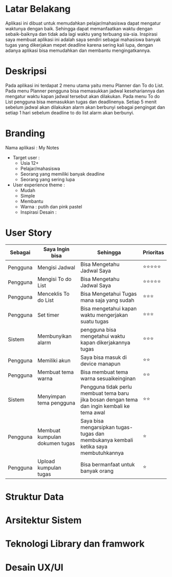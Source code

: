 # Latar Belakang
Aplikasi ini dibuat untuk memudahkan pelajar/mahasiswa dapat mengatur waktunya dengan baik. Sehingga dapat memanfaatkan waktu dengan sebaik-baiknya dan tidak ada lagi waktu yang terbuang sia-sia. Inspirasi saya membuat aplikasi ini adalah saya sendiri sebagai mahasiswa banyak tugas yang dikerjakan mepet deadline karena sering kali lupa, dengan adanya aplikasi bisa memudahkan dan membantu mengingatkannya.
# Deskripsi
Pada aplikasi ini terdapat 2 menu utama yaitu menu Planner dan To do List. Pada menu Planner pengguna bisa memasukkan jadwal kesehariannya dan mengatur waktu kapan jadwal tersebut akan dilakukan. Pada menu To do List pengguna bisa memasukkan tugas dan deadlinenya. Setiap 5 menit sebelum jadwal akan dilakukan alarm akan berbunyi sebagai pengingat dan setiap 1 hari sebelum deadline to do list alarm akan berbunyi.
# Branding
Nama aplikasi : My Notes 
- Target user : 
  - Usia 12+
  - Pelajar/mahasiswa 
  - Seorang yang memiliki banyak deadline
  - Seorang yang sering lupa
- User experience theme :
  - Mudah
  - Simple
  - Membantu 
  - Warna : putih dan pink pastel
  - Inspirasi Desain :
   
# User Story
Sebagai | Saya Ingin bisa | Sehingga | Prioritas
---|---|---|---
Pengguna | Mengisi Jadwal | Bisa Mengetahu Jadwal Saya | ⭐⭐⭐⭐⭐
Pengguna | Mengisi To do List | Bisa Mengetahu Jadwal Saya | ⭐⭐⭐⭐⭐
Pengguna | Menceklis To do List | Bisa Mengetahui Tugas mana saja yang sudah | ⭐⭐⭐
Pengguna | Set timer | Bisa mengetahui kapan waktu mengerjakan suatu tugas | ⭐⭐⭐
Sistem | Membunyikan alarm | pengguna bisa mengetahui waktu kapan dikerjakannya tugas | ⭐⭐⭐ 
Pengguna | Memiliki akun | Saya bisa masuk di device manapun | ⭐⭐
Pengguna | Membuat tema warna | Bisa membuat tema warna sesuaikeinginan | ⭐⭐
Sistem | Menyimpan tema pengguna | Pengguna tidak perlu membuat tema baru jika bosan dengan tema dan ingin kembali ke tema awal | ⭐⭐
Pengguna | Membuat kumpulan dokumen tugas | Saya bisa mengarsipkan tugas-tugas dan membukanya kembali ketika saya membutuhkannya | ⭐
Pengguna | Upload kumpulan tugas | Bisa bermanfaat untuk banyak orang | ⭐
# Struktur Data 

# Arsitektur Sistem

# Teknologi Library dan framwork 

# Desain UX/UI

